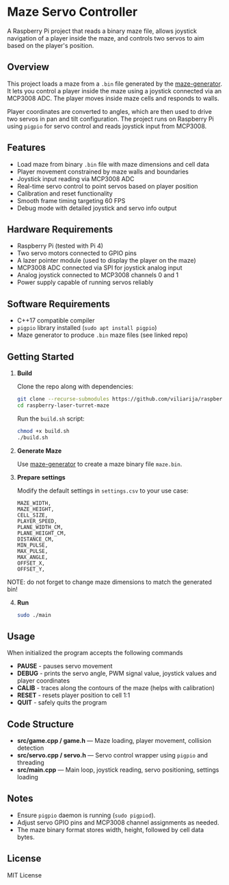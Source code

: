 # Maze Servo Controller

A Raspberry Pi project that reads a binary maze file, allows joystick navigation of a player inside the maze, and controls two servos to aim based on the player's position.



## Overview

This project loads a maze from a `.bin` file generated by the [maze-generator](https://github.com/viliarija/maze-generator). It lets you control a player inside the maze using a joystick connected via an MCP3008 ADC. The player moves inside maze cells and responds to walls.

Player coordinates are converted to angles, which are then used to drive two servos in pan and tilt configuration. The project runs on Raspberry Pi using `pigpio` for servo control and reads joystick input from MCP3008.



## Features

* Load maze from binary `.bin` file with maze dimensions and cell data
* Player movement constrained by maze walls and boundaries
* Joystick input reading via MCP3008 ADC
* Real-time servo control to point servos based on player position
* Calibration and reset functionality
* Smooth frame timing targeting 60 FPS
* Debug mode with detailed joystick and servo info output



## Hardware Requirements

* Raspberry Pi (tested with Pi 4)
* Two servo motors connected to GPIO pins
* A lazer pointer module (used to display the player on the maze)
* MCP3008 ADC connected via SPI for joystick analog input
* Analog joystick connected to MCP3008 channels 0 and 1
* Power supply capable of running servos reliably



## Software Requirements

* C++17 compatible compiler
* `pigpio` library installed (`sudo apt install pigpio`)
* Maze generator to produce `.bin` maze files (see linked repo)



## Getting Started

1. **Build**

   Clone the repo along with dependencies:

   ```bash
   git clone --recurse-submodules https://github.com/viliarija/raspberry-laser-turret-maze
   cd raspberry-laser-turret-maze
   ```

   Run the `build.sh` script:

   ```bash
   chmod +x build.sh
   ./build.sh
   ```

2. **Generate Maze**

   Use [maze-generator](https://github.com/viliarija/maze-generator) to create a maze binary file `maze.bin`.

3. **Prepare settings**

   Modify the default settings in `settings.csv` to your use case:

   ```
   MAZE_WIDTH,
   MAZE_HEIGHT,
   CELL_SIZE,
   PLAYER_SPEED,
   PLANE_WIDTH_CM,
   PLANE_HEIGHT_CM,
   DISTANCE_CM,
   MIN_PULSE,
   MAX_PULSE,
   MAX_ANGLE,
   OFFSET_X,
   OFFSET_Y,
   ```

NOTE: do not forget to change maze dimensions to match the generated bin!

4. **Run**

   ```bash
   sudo ./main
   ```


## Usage

When initialized the program accepts the following commands
* **PAUSE** - pauses servo movement
* **DEBUG** - prints the servo angle, PWM signal value, joystick values and player coordinates
* **CALIB** - traces along the contours of the maze (helps with calibration)
* **RESET** - resets player position to cell 1:1
* **QUIT**  - safely quits the program


## Code Structure

* **src/game.cpp / game.h** — Maze loading, player movement, collision detection
* **src/servo.cpp / servo.h** — Servo control wrapper using `pigpio` and threading
* **src/main.cpp** — Main loop, joystick reading, servo positioning, settings loading


## Notes

* Ensure `pigpio` daemon is running (`sudo pigpiod`).
* Adjust servo GPIO pins and MCP3008 channel assignments as needed.
* The maze binary format stores width, height, followed by cell data bytes.



## License

MIT License
